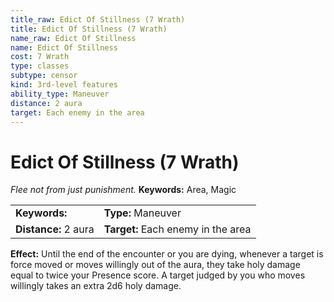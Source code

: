 ```yaml
---
title_raw: Edict Of Stillness (7 Wrath)
title: Edict Of Stillness (7 Wrath)
name_raw: Edict Of Stillness
name: Edict Of Stillness
cost: 7 Wrath
type: classes
subtype: censor
kind: 3rd-level features
ability_type: Maneuver
distance: 2 aura
target: Each enemy in the area
---
```


# Edict Of Stillness (7 Wrath)

*Flee not from just punishment.* **Keywords:** Area, Magic

|                      |                                    |
| :------------------- | :--------------------------------- |
| **Keywords:**        | **Type:** Maneuver                 |
| **Distance:** 2 aura | **Target:** Each enemy in the area |

**Effect:** Until the end of the encounter or you are dying, whenever a target is force moved or moves willingly out of the aura, they take holy damage equal to twice your Presence score. A target judged by you who moves willingly takes an extra 2d6 holy damage.
